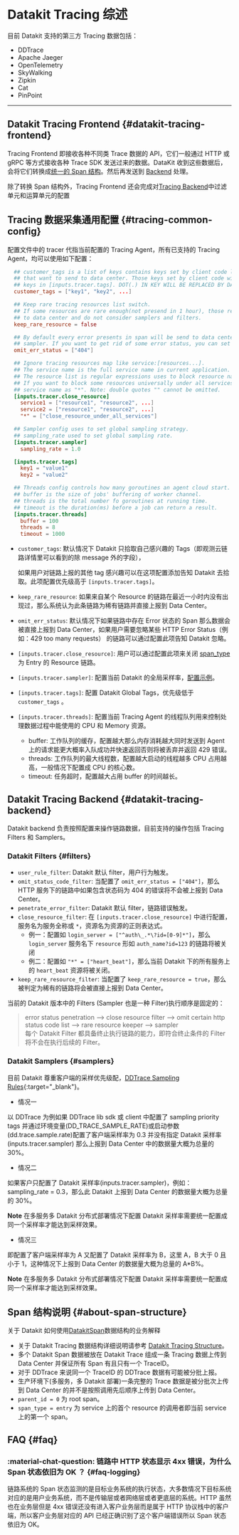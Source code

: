 
# Datakit Tracing 综述

目前 Datakit 支持的第三方 Tracing 数据包括：

- DDTrace
- Apache Jaeger
- OpenTelemetry
- SkyWalking
- Zipkin
- Cat
- PinPoint

---

## Datakit Tracing Frontend {#datakit-tracing-frontend}

Tracing Frontend 即接收各种不同类 Trace 数据的 API，它们一般通过 HTTP 或 gRPC 等方式接收各种 Trace SDK 发送过来的数据。DataKit 收到这些数据后，会将它们转换成[统一的 Span 结构](datakit-tracing-struct.md)。然后再发送到 [Backend](datakit-tracing.md#datakit-tracing-backend) 处理。

除了转换 Span 结构外，Tracing Frontend 还会完成对[Tracing Backend](datakit-tracing.md#datakit-tracing-backend)中过滤单元和运算单元的配置

## Tracing 数据采集通用配置 {#tracing-common-config}

配置文件中的 tracer 代指当前配置的 Tracing Agent，所有已支持的 Tracing Agent，均可以使用如下配置：

```toml
  ## customer_tags is a list of keys contains keys set by client code like span.SetTag(key, value)
  ## that want to send to data center. Those keys set by client code will take precedence over
  ## keys in [inputs.tracer.tags]. DOT(.) IN KEY WILL BE REPLACED BY DASH(_) WHEN SENDING.
  customer_tags = ["key1", "key2", ...]

  ## Keep rare tracing resources list switch.
  ## If some resources are rare enough(not presend in 1 hour), those resource will always send
  ## to data center and do not consider samplers and filters.
  keep_rare_resource = false

  ## By default every error presents in span will be send to data center and omit any filters or
  ## sampler. If you want to get rid of some error status, you can set the error status list here.
  omit_err_status = ["404"]

  ## Ignore tracing resources map like service:[resources...].
  ## The service name is the full service name in current application.
  ## The resource list is regular expressions uses to block resource names.
  ## If you want to block some resources universally under all services, you can set the
  ## service name as "*". Note: double quotes "" cannot be omitted.
  [inputs.tracer.close_resource]
    service1 = ["resource1", "resource2", ...]
    service2 = ["resource1", "resource2", ...]
    "*" = ["close_resource_under_all_services"]

  ## Sampler config uses to set global sampling strategy.
  ## sampling_rate used to set global sampling rate.
  [inputs.tracer.sampler]
    sampling_rate = 1.0

  [inputs.tracer.tags]
    key1 = "value1"
    key2 = "value2"

  ## Threads config controls how many goroutines an agent cloud start.
  ## buffer is the size of jobs' buffering of worker channel.
  ## threads is the total number fo goroutines at running time.
  ## timeout is the duration(ms) before a job can return a result.
  [inputs.tracer.threads]
    buffer = 100
    threads = 8
    timeout = 1000
```

- `customer_tags`: 默认情况下 Datakit 只拾取自己感兴趣的 Tags（即观测云链路详情里可以看到的除 message 外的字段），

  如果用户对链路上报的其他 tag 感兴趣可以在这项配置添加告知 Datakit 去拾取。此项配置优先级高于 `[inputs.tracer.tags]`。

- `keep_rare_resource`: 如果来自某个 Resource 的链路在最近一小时内没有出现过，那么系统认为此条链路为稀有链路并直接上报到 Data Center。
- `omit_err_status`: 默认情况下如果链路中存在 Error 状态的 Span 那么数据会被直接上报到 Data Center，如果用户需要忽略某些 HTTP Error Status（例如：429 too many requests） 的链路可以通过配置此项告知 Datakit 忽略。
- `[inputs.tracer.close_resource]`: 用户可以通过配置此项来关闭 [span_type](datakit-tracing-struct.md) 为 Entry 的 Resource 链路。
- `[inputs.tracer.sampler]`: 配置当前 Datakit 的全局采样率，[配置示例](datakit-tracing.md#samplers)。
- `[inputs.tracer.tags]`: 配置 Datakit Global Tags，优先级低于 `customer_tags` 。
- `[inputs.tracer.threads]`: 配置当前 Tracing Agent 的线程队列用来控制处理数据过程中能使用的 CPU 和 Memory 资源。
    - buffer: 工作队列的缓存，配置越大那么内存消耗越大同时发送到 Agent 上的请求能更大概率入队成功并快速返回否则将被丢弃并返回 429 错误。
    - threads: 工作队列的最大线程数，配置越大启动的线程越多 CPU 占用越高，一般情况下配置成 CPU 的核心数。
    - timeout: 任务超时，配置越大占用 buffer 的时间越长。

## Datakit Tracing Backend {#datakit-tracing-backend}

Datakit backend 负责按照配置来操作链路数据，目前支持的操作包括 Tracing Filters 和 Samplers。

### Datakit Filters {#filters}

- `user_rule_filter`: Datakit 默认 filter，用户行为触发。
- `omit_status_code_filter`: 当配置了 `omit_err_status = ["404"]`，那么 HTTP 服务下的链路中如果包含状态码为 404 的错误将不会被上报到 Data Center。
- `penetrate_error_filter`: Datakit 默认 filter，链路错误触发。
- `close_resource_filter`: 在 `[inputs.tracer.close_resource]` 中进行配置，服务名为服务全称或 `*`，资源名为资源的正则表达式。
    - 例一：配置如 `login_server = ["^auth\_.*\?id=[0-9]*"]`，那么 `login_server` 服务名下 `resource` 形如 `auth_name?id=123` 的链路将被关闭
    - 例二：配置如 `"*" = ["heart_beat"]`，那么当前 Datakit 下的所有服务上的 `heart_beat` 资源将被关闭。
- `keep_rare_resource_filter`: 当配置了 `keep_rare_resource = true`，那么被判定为稀有的链路将会被直接上报到 Data Center。

当前的 Datakit 版本中的 Filters (Sampler 也是一种 Filter)执行顺序是固定的：

> error status penetration --> close resource filter --> omit certain http status code list --> rare resource keeper --> sampler <br>
> 每个 Datakit Filter 都具备终止执行链路的能力，即符合终止条件的 Filter 将不会在执行后续的 Filter。

### Datakit Samplers {#samplers}

目前 Datakit 尊重客户端的采样优先级配，[DDTrace Sampling Rules](https://docs.datadoghq.com/tracing/faq/trace_sampling_and_storage){:target="_blank"}。

- 情况一

以 DDTrace 为例如果 DDTrace lib sdk 或 client 中配置了 sampling priority tags 并通过环境变量(DD_TRACE_SAMPLE_RATE)或启动参数(dd.trace.sample.rate)配置了客户端采样率为 0.3 并没有指定 Datakit 采样率(inputs.tracer.sampler) 那么上报到 Data Center 中的数据量大概为总量的 30%。

- 情况二

如果客户只配置了 Datakit 采样率(inputs.tracer.sampler)，例如：sampling_rate = 0.3，那么此 Datakit 上报到 Data Center 的数据量大概为总量的 30%。

**Note** 在多服务多 Datakit 分布式部署情况下配置 Datakit 采样率需要统一配置成同一个采样率才能达到采样效果。

- 情况三

即配置了客户端采样率为 A 又配置了 Datakit 采样率为 B，这里 A，B 大于 0 且小于 1，这种情况下上报到 Data Center 的数据量大概为总量的 A\*B%。

**Note** 在多服务多 Datakit 分布式部署情况下配置 Datakit 采样率需要统一配置成同一个采样率才能达到采样效果。

## Span 结构说明 {#about-span-structure}

关于 Datakit 如何使用[DatakitSpan](datakit-tracing-struct.md)数据结构的业务解释

- 关于 Datakit Tracing 数据结构详细说明请参考 [Datakit Tracing Structure](datakit-tracing-struct.md)。
- 多个 Datakit Span 数据被放在 Datakit Trace 组成一条 Tracing 数据上传到 Data Center 并保证所有 Span 有且只有一个 TraceID。
- 对于 DDTrace 来说同一个 TraceID 的 DDTrace 数据有可能被分批上报。
- 生产环境下(多服务，多 Datakit 部署)一条完整的 Trace 数据是被分批次上传到 Data Center 的并不是按照调用先后顺序上传到 Data Center。
- `parent_id = 0` 为 root span。
- `span_type = entry` 为 service 上的首个 resource 的调用者即当前 service 上的第一个 span。

## FAQ {#faq}

<!-- markdownlint-disable MD013 -->
### :material-chat-question: 链路中 HTTP 状态显示 4xx 错误，为什么 Span 状态依旧为 OK ？ {#faq-logging}

链路系统的 Span 状态监测的是目标业务系统的执行状态，大多数情况下目标系统对应的是用户业务系统，而不是传输层或者网络层或者更底层的系统。HTTP 虽然也在业务层但是 4xx 错误还没有进入客户业务层而是属于 HTTP 协议栈中的客户端，所以客户业务层对应的 API 已经正确识别了这个客户端错误所以 Span 状态依旧为 OK。

<!-- markdownlint-enable -->
